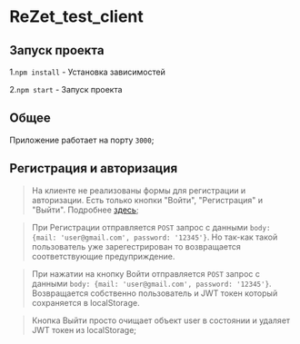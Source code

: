 # ReZet_test_client

## Запуск проекта
 
1.`npm install` - Установка зависимостей

2.`npm start` - Запуск проекта

## Общее

Приложение работает на порту `3000`;

## Регистрация и авторизация

>На клиенте не реализованы формы для регистрации и авторизации. Есть только кнопки "Войти", "Регистрация" и "Выйти". Подробнее [здесь](https://github.com/Dmitry552/ReZet_test_server/blob/master/README.md); 

>При Регистрации отправляется `POST` запрос с данными `body: {mail: 'user@gmail.com', password: '12345'}`. Но так-как такой пользователь уже зарегестрирован то возвращается соответствующие предуприждение.

>При нажатии на кнопку Войти отправляется `POST` запрос с данными `body: {mail: 'user@gmail.com', password: '12345'}`. Возвращается собственно пользователь и JWT токен который сохраняется в localStorage.

>Кнопка Выйти просто очищает объект user в состоянии и удаляет JWT токен из localStorage;

